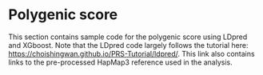 # Polygenic score

This section contains sample code for the polygenic score using LDpred and XGboost. Note that the LDpred code largely follows the tutorial here: https://choishingwan.github.io/PRS-Tutorial/ldpred/. This link also contains links to the pre-processed HapMap3 reference used in the analysis.
